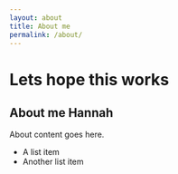 ```yaml
---
layout: about
title: About me
permalink: /about/
---
```


# Lets hope this works

## About me Hannah

About content goes here.

- A list item
- Another list item